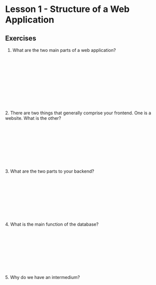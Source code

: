 # Lesson 1 - Structure of a Web Application
## Exercises
1. What are the two main parts of a web application?
<br>
<br>
<br>
<br>
<br>
<br>
<br>
<br>
<br>
<br>
2. There are two things that generally comprise your frontend. One is a website. What is the other?
<br>
<br>
<br>
<br>
<br>
<br>
<br>
<br>
<br>
<br>
3. What are the two parts to your backend?
<br>
<br>
<br>
<br>
<br>
<br>
<br>
<br>
<br>
<br>
4. What is the main function of the database?
<br>
<br>
<br>
<br>
<br>
<br>
<br>
<br>
<br>
<br>
5. Why do we have an intermedium?
<br>
<br>
<br>
<br>
<br>
<br>
<br>
<br>
<br>
<br>
